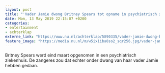 ```yaml
---
layout: post
title: "'Vader Jamie dwong Britney Spears tot opname in psychiatrisch ziekenhuis'"
date: Mon, 13 May 2019 22:15:07 +0200
categories: 
- entertainment 
- achterklap 
externe_link: "https://www.nu.nl/achterklap/5890335/vader-jamie-dwong-britney-spears-tot-opname-in-psychiatrisch-ziekenhuis.html"
feature_image: "https://media.nu.nl/m/w5ixiiba0so2_sqr256.jpg/vader-jamie-dwong-britney-spears-tot-opname-in-psychiatrisch-ziekenhuis.jpg"
---
```


Britney Spears werd eind maart opgenomen in een psychiatrisch ziekenhuis. De zangeres zou dat echter onder dwang van haar vader Jamie hebben gedaan.
